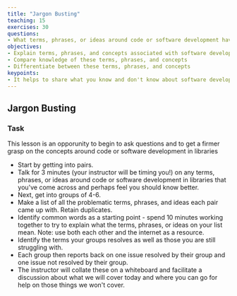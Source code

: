 ```yaml
---
title: "Jargon Busting"
teaching: 15
exercises: 30
questions:
- What terms, phrases, or ideas around code or software development have you come across and perhaps feel you should know better?
objectives:
- Explain terms, phrases, and concepts associated with software development in libraries
- Compare knowledge of these terms, phrases, and concepts
- Differentiate between these terms, phrases, and concepts
keypoints:
- It helps to share what you know and don't know about software development and data science jargon
---
```


## Jargon Busting

### Task

 This lesson is an opporunity to begin to ask questions and to get a firmer grasp on the concepts around code or software development in libraries

- Start by getting into pairs.
- Talk for 3 minutes (your instructor will be timing you!) on any terms, phrases, or ideas around code or software development in libraries that you've come across and perhaps feel you should know better.
- Next, get into groups of 4-6. 
- Make a list of all the problematic terms, phrases, and ideas each pair came up with. Retain duplicates. 
- Identify common words as a starting point - spend 10 minutes working together to try to explain what the terms, phrases, or ideas on your list mean.  Note: use both each other and the internet as a resource. 
- Identify the terms your groups resolves as well as those you are still struggling with.
- Each group then reports back on one issue resolved by their group and one issue not resolved by their group.
- The instructor will collate these on a whiteboard and facilitate a discussion about what we will cover today and where you can go for help on those things we won't cover.
